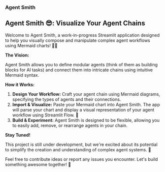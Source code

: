 ### Agent Smith
## Agent Smith 😎: Visualize Your Agent Chains

Welcome to Agent Smith, a work-in-progress Streamlit application designed to help you visually compose and manipulate complex agent workflows using Mermaid charts! 🧜‍♀️

**The Vision:**

Agent Smith allows you to define modular agents (think of them as building blocks for AI tasks) and connect them into intricate chains using intuitive Mermaid syntax.  

**How it Works:**

1. **Design Your Workflow:** Craft your agent chain using Mermaid diagrams, specifying the types of agents and their connections.
2. **Import & Visualize:** Paste your Mermaid chart into Agent Smith. The app will parse your chart and display a visual representation of your agent workflow using Streamlit Flow. 🌊
3. **Build & Experiment:**  Agent Smith is designed to be flexible, allowing you to easily add, remove, or rearrange agents in your chain.

**Stay Tuned!**

This project is still under development, but we're excited about its potential to simplify the creation and understanding of complex agent systems. 🚀

Feel free to contribute ideas or report any issues you encounter. Let's build something awesome together! 💪